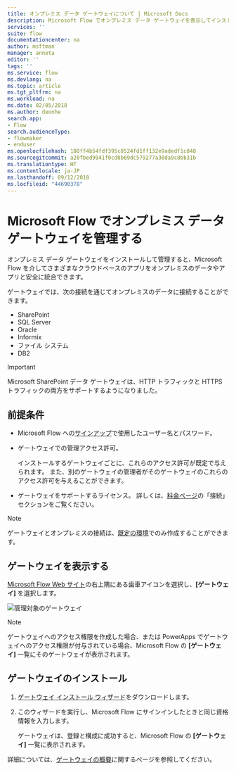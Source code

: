 ```yaml
---
title: オンプレミス データ ゲートウェイについて | Microsoft Docs
description: Microsoft Flow でオンプレミス データ ゲートウェイを表示してインストールします。
services: ''
suite: flow
documentationcenter: na
author: msftman
manager: anneta
editor: ''
tags: ''
ms.service: flow
ms.devlang: na
ms.topic: article
ms.tgt_pltfrm: na
ms.workload: na
ms.date: 02/05/2018
ms.author: deonhe
search.app:
- Flow
search.audienceType:
- flowmaker
- enduser
ms.openlocfilehash: 180ff4b54fdf395c8524fd1ff132e9adedf1c848
ms.sourcegitcommit: a20fbed9941f0cd8b69dc579277a30da9c8bb31b
ms.translationtype: HT
ms.contentlocale: ja-JP
ms.lasthandoff: 09/12/2018
ms.locfileid: "44690378"
---
```

# <a name="manage-an-on-premises-data-gateway-in-microsoft-flow"></a>Microsoft Flow でオンプレミス データ ゲートウェイを管理する

オンプレミス データ ゲートウェイをインストールして管理すると、Microsoft Flow を介してさまざまなクラウドベースのアプリをオンプレミスのデータやアプリと安全に統合できます。

ゲートウェイでは、次の接続を通じてオンプレミスのデータに接続することができます。

* SharePoint
* SQL Server
* Oracle
* Informix
* ファイル システム
* DB2

> [!IMPORTANT]
> Microsoft SharePoint データ ゲートウェイは、HTTP トラフィックと HTTPS トラフィックの両方をサポートするようになりました。


## <a name="prerequisites"></a>前提条件

* Microsoft Flow への[サインアップ](sign-up-sign-in.md)で使用したユーザー名とパスワード。
* ゲートウェイでの管理アクセス許可。

  インストールするゲートウェイごとに、これらのアクセス許可が既定で与えられます。 また、別のゲートウェイの管理者がそのゲートウェイのこれらのアクセス許可を与えることができます。
* ゲートウェイをサポートするライセンス。 詳しくは、[料金ページ](https://flow.microsoft.com/pricing/)の「接続」セクションをご覧ください。

> [!NOTE]
> ゲートウェイとオンプレミスの接続は、[既定の環境](environments-overview-maker.md)でのみ作成することができます。



## <a name="view-your-gateways"></a>ゲートウェイを表示する

[Microsoft Flow Web サイト](https://flow.microsoft.com)の右上隅にある歯車アイコンを選択し、**[ゲートウェイ]** を選択します。

![管理対象のゲートウェイ][1]

> [!NOTE]
> ゲートウェイへのアクセス権限を作成した場合、または PowerApps でゲートウェイへのアクセス権限が付与されている場合、Microsoft Flow の **[ゲートウェイ]** 一覧にそのゲートウェイが表示されます。



## <a name="install-a-gateway"></a>ゲートウェイのインストール

1. [ゲートウェイ インストール ウィザード](https://go.microsoft.com/fwlink/?LinkID=820580&clcid=0x409)をダウンロードします。

1. このウィザードを実行し、Microsoft Flow にサインインしたときと同じ資格情報を入力します。

    ゲートウェイは、登録と構成に成功すると、Microsoft Flow の **[ゲートウェイ]** 一覧に表示されます。

詳細については、[ゲートウェイの概要](gateway-reference.md)に関するページを参照してください。

<!-- Image references -->
[1]: ./media/manage-gateway/view-gateways.png
